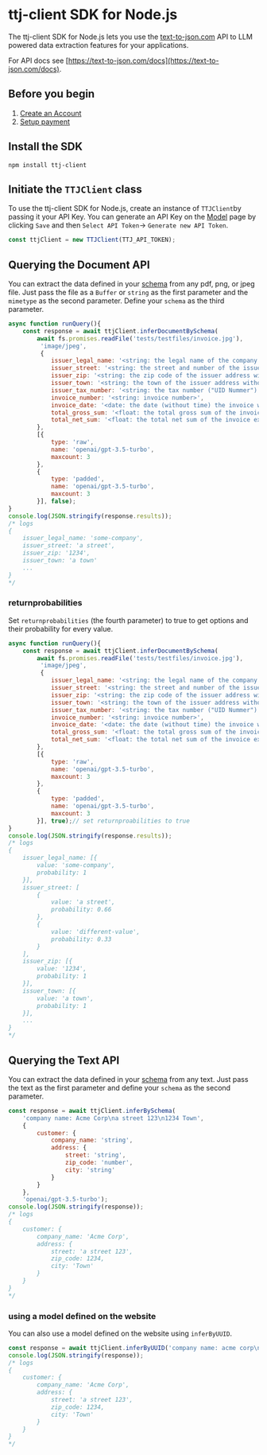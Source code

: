 # ttj-client SDK for Node.js

The ttj-client SDK for Node.js lets you use the [text-to-json.com](https://text-to-json.com) API to LLM powered data extraction features for your applications.

For API docs see [https://text-to-json.com/docs](https://text-to-json.com/docs).

## Before you begin

1. [Create an Account](https://text-to-json.com/create-account)
2. [Setup payment](https://text-to-json.com/account/billing)

## Install the SDK

```shell
npm install ttj-client
```

## Initiate the `TTJClient` class

To use the ttj-client SDK for Node.js, create an instance of `TTJClient`by passing it your API Key.
You can generate an API Key on the [Model](https://text-to-json.com/account/viewmodel) page by clicking `Save` and then `Select API Token`-> `Generate new API Token`.

```javascript
const ttjClient = new TTJClient(TTJ_API_TOKEN);
```

## Querying the Document API

You can extract the data defined in your [schema](https://text-to-json.com/en/docs#defining-a-schema) from any pdf, png, or jpeg file. Just pass the file as a `Buffer` or `string` as the first parameter and the `mimetype` as the second parameter. Define your `schema` as the third parameter. 

```javascript
async function runQuery(){
    const response = await ttjClient.inferDocumentBySchema(
        await fs.promises.readFile('tests/testfiles/invoice.jpg'),
         'image/jpeg', 
         {
            issuer_legal_name: '<string: the legal name of the company that issued the invoice>',
            issuer_street: '<string: the street and number of the issuer address>',
            issuer_zip: '<string: the zip code of the issuer address without the town>',
            issuer_town: '<string: the town of the issuer address without zip code>',
            issuer_tax_number: '<string: the tax number ("UID Nummer") of the issuer>',
            invoice_number: '<string: invoice number>',
            invoice_date: '<date: the date (without time) the invoice was issued>',
            total_gross_sum: '<float: the total gross sum of the invoice including VAT, null iff unsure>',
            total_net_sum: '<float: the total net sum of the invoice excluding VAT, null iff unsure>',
        }, 
        [{
            type: 'raw',
            name: 'openai/gpt-3.5-turbo',
            maxcount: 3
        },
        {
            type: 'padded',
            name: 'openai/gpt-3.5-turbo',
            maxcount: 3
        }], false);
}
console.log(JSON.stringify(response.results));
/* logs
{
    issuer_legal_name: 'some-company',
    issuer_street: 'a street',
    issuer_zip: '1234',
    issuer_town: 'a town'
    ...
}
*/
```

### returnprobabilities

Set `returnprobabilities` (the fourth parameter) to true to get options and their probability for every value.

```javascript
async function runQuery(){
    const response = await ttjClient.inferDocumentBySchema(
        await fs.promises.readFile('tests/testfiles/invoice.jpg'),
         'image/jpeg', 
         {
            issuer_legal_name: '<string: the legal name of the company that issued the invoice>',
            issuer_street: '<string: the street and number of the issuer address>',
            issuer_zip: '<string: the zip code of the issuer address without the town>',
            issuer_town: '<string: the town of the issuer address without zip code>',
            issuer_tax_number: '<string: the tax number ("UID Nummer") of the issuer>',
            invoice_number: '<string: invoice number>',
            invoice_date: '<date: the date (without time) the invoice was issued>',
            total_gross_sum: '<float: the total gross sum of the invoice including VAT, null iff unsure>',
            total_net_sum: '<float: the total net sum of the invoice excluding VAT, null iff unsure>',
        }, 
        [{
            type: 'raw',
            name: 'openai/gpt-3.5-turbo',
            maxcount: 3
        },
        {
            type: 'padded',
            name: 'openai/gpt-3.5-turbo',
            maxcount: 3
        }], true);// set returnproabilities to true
}
console.log(JSON.stringify(response.results));
/* logs
{
    issuer_legal_name: [{
        value: 'some-company',
        probability: 1
    }],
    issuer_street: [
        {
            value: 'a street',
            probability: 0.66
        },
        {
            value: 'different-value',
            probability: 0.33
        }
    ],
    issuer_zip: [{
        value: '1234',
        probability: 1
    }],
    issuer_town: [{
        value: 'a town',
        probability: 1
    }],
    ...
}
*/
```


## Querying the Text API

You can extract the data defined in your [schema](https://text-to-json.com/en/docs#defining-a-schema) from any text. Just pass the text as the first parameter and define your `schema` as the second parameter. 

```javascript
const response = await ttjClient.inferBySchema(
    'company name: Acme Corp\na street 123\n1234 Town', 
    {
        customer: {
            company_name: 'string',
            address: {
                street: 'string',
                zip_code: 'number',
                city: 'string'
            }
        }
    }, 
    'openai/gpt-3.5-turbo');
console.log(JSON.stringify(response));
/* logs
{
    customer: {
        company_name: 'Acme Corp',
        address: {
            street: 'a street 123',
            zip_code: 1234,
            city: 'Town'
        }
    }
}
*/
```

### using a model defined on the website

You can also use a model defined on the website using `inferByUUID`.

```javascript
const response = await ttjClient.inferByUUID('company name: acme corp\na street 123\n1234 Town', YOUR_UUID);
console.log(JSON.stringify(response));
/* logs
{
    customer: {
        company_name: 'Acme Corp',
        address: {
            street: 'a street 123',
            zip_code: 1234,
            city: 'Town'
        }
    }
}
*/
```